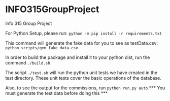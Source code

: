 # INFO315GroupProject
Info 315 Group Project

For Python Setup, please run:
`python -m pip install -r requirements.txt`

This command will generate the fake data for you to see as testData.csv:
`python scripts/gen_fake_data.csv`

In order to build the package and install it to your python dist, run the command
`./build.sh`

The script `./test.sh` will run the python unit tests we have created in the test directory. These unit tests cover the basic operations of the database.

Also, to see the output for the commissions, run `python run.py auto`
*** You must generate the test data before doing this ***
